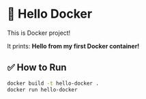 
# 🐳 Hello Docker

This is  Docker project!

It prints: **Hello from my first Docker container!**

## ✅ How to Run

```bash
docker build -t hello-docker .
docker run hello-docker
```
